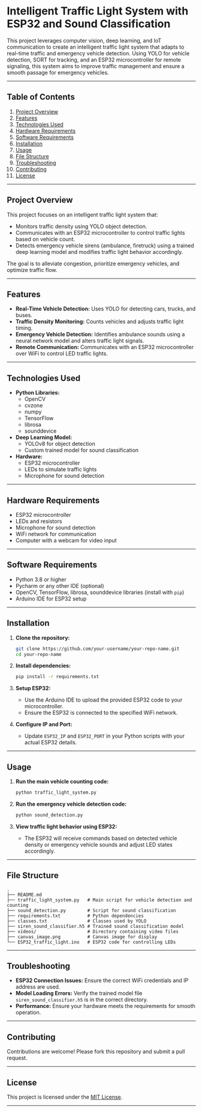 
# Intelligent Traffic Light System with ESP32 and Sound Classification

This project leverages computer vision, deep learning, and IoT communication to create an intelligent traffic light system that adapts to real-time traffic and emergency vehicle detection. Using YOLO for vehicle detection, SORT for tracking, and an ESP32 microcontroller for remote signaling, this system aims to improve traffic management and ensure a smooth passage for emergency vehicles.

---

## Table of Contents

1. [Project Overview](#project-overview)
2. [Features](#features)
3. [Technologies Used](#technologies-used)
4. [Hardware Requirements](#hardware-requirements)
5. [Software Requirements](#software-requirements)
6. [Installation](#installation)
7. [Usage](#usage)
8. [File Structure](#file-structure)
9. [Troubleshooting](#troubleshooting)
10. [Contributing](#contributing)
11. [License](#license)

---

## Project Overview

This project focuses on an intelligent traffic light system that:

- Monitors traffic density using YOLO object detection.
- Communicates with an ESP32 microcontroller to control traffic lights based on vehicle count.
- Detects emergency vehicle sirens (ambulance, firetruck) using a trained deep learning model and modifies traffic light behavior accordingly.

The goal is to alleviate congestion, prioritize emergency vehicles, and optimize traffic flow.

---

## Features

- **Real-Time Vehicle Detection:** Uses YOLO for detecting cars, trucks, and buses.
- **Traffic Density Monitoring:** Counts vehicles and adjusts traffic light timing.
- **Emergency Vehicle Detection:** Identifies ambulance sounds using a neural network model and alters traffic light signals.
- **Remote Communication:** Communicates with an ESP32 microcontroller over WiFi to control LED traffic lights.

---

## Technologies Used

- **Python Libraries:**
  - OpenCV
  - cvzone
  - numpy
  - TensorFlow
  - librosa
  - sounddevice
- **Deep Learning Model:**
  - YOLOv8 for object detection
  - Custom trained model for sound classification
- **Hardware:**
  - ESP32 microcontroller
  - LEDs to simulate traffic lights
  - Microphone for sound detection

---

## Hardware Requirements

- ESP32 microcontroller
- LEDs and resistors
- Microphone for sound detection
- WiFi network for communication
- Computer with a webcam for video input

---

## Software Requirements

- Python 3.8 or higher
- Pycharm or any other IDE (optional)
- OpenCV, TensorFlow, librosa, sounddevice libraries (install with `pip`)
- Arduino IDE for ESP32 setup

---

## Installation

1. **Clone the repository:**
   ```bash
   git clone https://github.com/your-username/your-repo-name.git
   cd your-repo-name
   ```

2. **Install dependencies:**
   ```bash
   pip install -r requirements.txt
   ```

3. **Setup ESP32:**
   - Use the Arduino IDE to upload the provided ESP32 code to your microcontroller.
   - Ensure the ESP32 is connected to the specified WiFi network.

4. **Configure IP and Port:**
   - Update `ESP32_IP` and `ESP32_PORT` in your Python scripts with your actual ESP32 details.

---

## Usage

1. **Run the main vehicle counting code:**
   ```bash
   python traffic_light_system.py
   ```

2. **Run the emergency vehicle detection code:**
   ```bash
   python sound_detection.py
   ```

3. **View traffic light behavior using ESP32:**
   - The ESP32 will receive commands based on detected vehicle density or emergency vehicle sounds and adjust LED states accordingly.

---

## File Structure

```
.
├── README.md
├── traffic_light_system.py   # Main script for vehicle detection and counting
├── sound_detection.py        # Script for sound classification
├── requirements.txt          # Python dependencies
├── classes.txt               # Classes used by YOLO
├── siren_sound_classifier.h5 # Trained sound classification model
├── videos/                   # Directory containing video files
├── canvas_image.png          # Canvas image for display
└── ESP32_traffic_light.ino   # ESP32 code for controlling LEDs
```

---

## Troubleshooting

- **ESP32 Connection Issues:** Ensure the correct WiFi credentials and IP address are used.
- **Model Loading Errors:** Verify the trained model file `siren_sound_classifier.h5` is in the correct directory.
- **Performance:** Ensure your hardware meets the requirements for smooth operation.

---

## Contributing

Contributions are welcome! Please fork this repository and submit a pull request.

---

## License

This project is licensed under the [MIT License](LICENSE).

---
